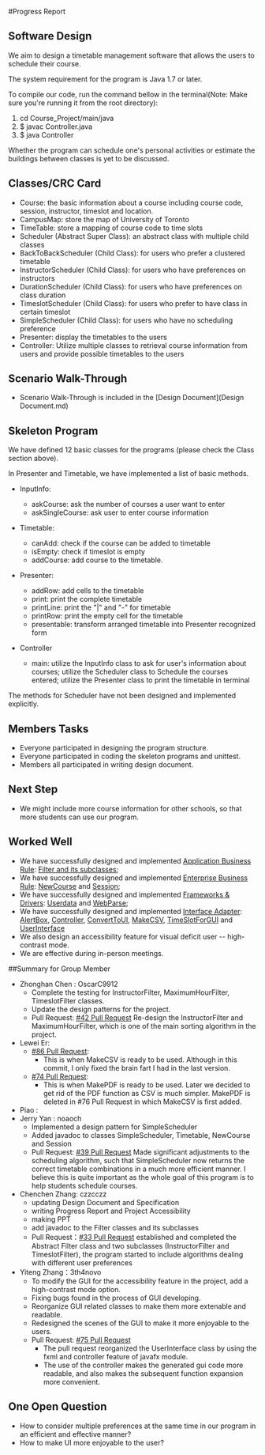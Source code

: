 #Progress Report

## Software Design
We aim to design a timetable management software that allows the users to schedule their course.

The system requirement for the program is Java 1.7 or later.

To compile our code, run the command bellow in the terminal(Note: Make sure you're running it from the root directory):

1. cd Course_Project/main/java
2. $ javac Controller.java
3. $ java Controller

Whether the program can schedule one's personal activities or estimate the buildings between classes is yet to be discussed.

## Classes/CRC Card
- Course: the basic information about a course including course code, session, instructor, timeslot and location.
- CampusMap: store the map of University of Toronto
- TimeTable: store a mapping of course code to time slots
- Scheduler (Abstract Super Class): an abstract class with multiple child classes
- BackToBackScheduler (Child Class): for users who prefer a clustered timetable
- InstructorScheduler (Child Class): for users who have preferences on instructors
- DurationScheduler (Child Class): for users who have preferences on class duration
- TimeslotScheduler (Child Class): for users who prefer to have class in certain timeslot
- SimpleScheduler (Child Class): for users who have no scheduling preference
- Presenter: display the timetables to the users
- Controller: Utilize multiple classes to retrieval course information from users and provide possible timetables to the users

## Scenario Walk-Through
- Scenario Walk-Through is included in the [Design Document](Design Document.md)


## Skeleton Program
We have defined 12 basic classes for the programs (please check the Class section above).

In Presenter and Timetable, we have implemented a list of basic methods.

- InputInfo:
  - askCourse: ask the number of courses a user want to enter
  - askSingleCourse: ask user to enter course information

- Timetable:
  - canAdd: check if the course can be added to timetable
  - isEmpty: check if timeslot is empty
  - addCourse: add course to the timetable.

- Presenter:
  - addRow: add cells to the timetable
  - print: print the complete timetable
  - printLine: print the "|" and "-" for timetable
  - printRow: print the empty cell for the timetable
  - presentable: transform arranged timetable into Presenter recognized form

- Controller
  - main: utilize the InputInfo class to ask for user's information about courses; utilize the Scheduler class to Schedule the courses entered;
    utilize the Presenter class to print the timetable in terminal

The methods for Scheduler have not been designed and implemented explicitly.

## Members Tasks
- Everyone participated in designing the program structure.
- Everyone participated in coding the skeleton programs and unittest.
- Members all participated in writing design document.

## Next Step
- We might include more course information for other schools, so that more students can use our program.

## Worked Well
- We have successfully designed and implemented [Application Business Rule](../src/main/java/ApplicationBusinessRule): [Filter and its subclasses](../src/main/java/ApplicationBusinessRule/filter);
- We have successfully designed and implemented [Enterprise Business Rule](../src/main/java/EnterpriseBusinessRules): [NewCourse](../src/main/java/EnterpriseBusinessRules/NewCourse.java) and
  [Session](../src/main/java/EnterpriseBusinessRules/Session.java);
- We have successfully designed and implemented [Frameworks & Drivers](../src/main/java/FrameworksDrivers): [Userdata](../src/main/java/FrameworksDrivers/UserData.java) and [WebParse](../src/main/java/FrameworksDrivers/WebParse.java);
- We have successfully designed and implemented [Interface Adapter](../src/main/java/InterfaceAdapters): [AlertBox](../src/main/java/InterfaceAdapters/AlertBox.java), [Controller](../src/main/java/InterfaceAdapters/Controller.java),
  [ConvertToUI](../src/main/java/InterfaceAdapters/ConvertToUI.java), [MakeCSV](../src/main/java/InterfaceAdapters/MakeCSV.java),
  [TimeSlotForGUI](../src/main/java/InterfaceAdapters/TimeSlotForGUI.java) and [UserInterface](../src/main/java/InterfaceAdapters/UserInterface.java)
- We also design an accessibility feature for visual deficit user -- high-contrast mode.
- We are effective during in-person meetings.

##Summary for Group Member
- Zhonghan Chen : OscarC9912
  - Complete the testing for InstructorFilter, MaximumHourFilter, TimeslotFilter classes.
  - Update the design patterns for the project.
  - Pull Request: [#42 Pull Request](https://github.com/CSC207-UofT/course-project-207-project-dream-team/pull/42)
    Re-design the InstructorFilter and MaximumHourFilter, which is one of the main sorting algorithm in the project.
- Lewei Er:
  - [#86 Pull Request](https://github.com/CSC207-UofT/course-project-207-project-dream-team/pull/86):
    - This is when MakeCSV is ready to be used. Although in this commit, I only fixed the brain fart I had in the last
      version.
  - [#74 Pull Request](https://github.com/CSC207-UofT/course-project-207-project-dream-team/pull/74):
    - This is when MakePDF is ready to be used. Later we decided to get rid of the PDF function as CSV is much simpler.
      MakePDF is deleted in #76 Pull Request in which MakeCSV is first added.
- Piao :
- Jerry Yan : noaoch
  - Implemented a design pattern for SimpleScheduler
  - Added javadoc to classes SimpleScheduler, Timetable, NewCourse and Session
  - Pull Request: [#39 Pull Request](https://github.com/CSC207-UofT/course-project-207-project-dream-team/pull/39) Made significant adjustments to the
    scheduling algorithm, such that SimpleScheduler now returns the correct timetable combinations in a much more efficient manner. I believe this is quite important as the whole goal
    of this program is to help students schedule courses.
- Chenchen Zhang: czzcczz
  - updating Design Document and Specification
  - writing Progress Report and Project Accessibility
  - making PPT
  - add javadoc to the Filter classes and its subclasses
  - Pull Request：[#33 Pull Request](https://github.com/CSC207-UofT/course-project-207-project-dream-team/pull/33) established and completed the Abstract Filter class and two subclasses (InstructorFilter and TimeslotFilter), the
    program started to include algorithms dealing with different user preferences
- Yiteng Zhang：3th4novo
  - To modify the GUI for the accessibility feature in the project, add a high-contrast mode option.
  - Fixing bugs found in the process of GUI developing.
  - Reorganize GUI related classes to make them more extenable and readable.
  - Redesigned the scenes of the GUI to make it more enjoyable to the users.
  - Pull Request: [#75 Pull Request](https://github.com/CSC207-UofT/course-project-207-project-dream-team/pull/75)
    - The pull request reorganized the UserInterface class by using the fxml and controller feature of javafx module.
    - The use of the controller makes the generated gui code more readable, and also makes the subsequent function
      expansion more convenient.

## One Open Question
- How to consider multiple preferences at the same time in our program in an efficient and effective manner?
- How to make UI more enjoyable to the user?
